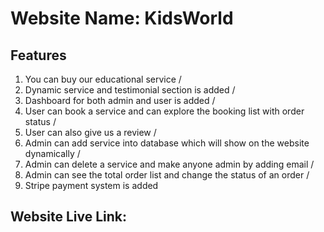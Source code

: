 # Website Name: KidsWorld

## Features
1. You can buy our educational service /
2. Dynamic service and testimonial section is added /
3. Dashboard for both admin and user is added /
4. User can book a service and can explore the booking list with order status /
5. User can also give us a review /
6. Admin can add service into database which will show on the website dynamically /
7. Admin can delete a service and make anyone admin by adding email /
8. Admin can see the total order list and change the status of an order /
9. Stripe payment system is added 

## Website Live Link: 
[]()